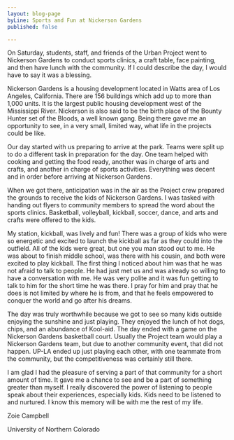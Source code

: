 ```yaml
---
layout: blog-page
byLine: Sports and Fun at Nickerson Gardens
published: false

---
```

On Saturday, students, staff, and friends of the Urban Project went to Nickerson Gardens to conduct sports clinics, a craft table, face painting, and then have lunch with the community. If I could describe the day, I would have to say it was a blessing.

Nickerson Gardens is a housing development located in Watts area of Los Angeles, California. There are 156 buildings which add up to more than 1,000 units. It is the largest public housing development west of the Mississippi River. Nickerson is also said to be the birth place of the Bounty Hunter set of the Bloods, a well known gang. Being there gave me an opportunity to see, in a very small, limited way, what life in the projects could be like.

Our day started with us preparing to arrive at the park. Teams were split up to do a different task in preparation for the day. One team helped with cooking and getting the food ready, another was in charge of arts and crafts, and another in charge of sports activities. Everything was decent and in order before arriving at Nickerson Gardens.

When we got there, anticipation was in the air as the Project crew prepared the grounds to receive the kids of Nickerson Gardens. I was tasked with handing out flyers to community members to spread the word about the sports clinics. Basketball, volleyball, kickball, soccer, dance, and arts and crafts were offered to the kids.

My station, kickball, was lively and fun! There was a group of kids who were so energetic and excited to launch the kickball as far as they could into the outfield. All of the kids were great, but one you man stood out to me. He was about to finish middle school, was there with his cousin, and both were excited to play kickball. The first thing I noticed about him was that he was not afraid to talk to people. He had just met us and was already so willing to have a conversation with me. He was very polite and it was fun getting to talk to him for the short time he was there. I pray for him and pray that he does is not limited by where he is from, and that he feels empowered to conquer the world and go after his dreams.

The day was truly worthwhile because we got to see so many kids outside enjoying the sunshine and just playing. They enjoyed the lunch of hot dogs, chips, and an abundance of Kool-aid. The day ended with a game on the Nickerson Gardens basketball court. Usually the Project team would play a Nickerson Gardens team, but due to another community event, that did not happen. UP-LA ended up just playing each other, with one teammate from the community, but the competitiveness was certainly still there.

I am glad I had the pleasure of serving a part of that community for a short amount of time. It gave me a chance to see and be a part of something greater than myself. I really discovered the power of listening to people speak about their experiences, especially kids. Kids need to be listened to and nurtured. I know this memory will be with me the rest of my life.

Zoie Campbell 

University of Northern Colorado